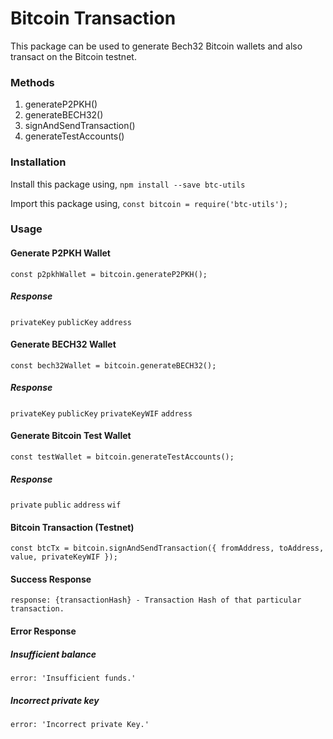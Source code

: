 # Bitcoin Transaction

This package can be used to generate Bech32 Bitcoin wallets and also transact on the Bitcoin testnet.

### Methods

1. generateP2PKH()
2. generateBECH32()
3. signAndSendTransaction()
4. generateTestAccounts()

### Installation

Install this package using,
```npm install --save btc-utils```

Import this package using,
```const bitcoin = require('btc-utils');```

### Usage

####  Generate P2PKH Wallet

```const p2pkhWallet = bitcoin.generateP2PKH();```

##### Response

```privateKey```
```publicKey```
```address```

#### Generate BECH32 Wallet

```const bech32Wallet = bitcoin.generateBECH32();```

##### Response

```privateKey```
```publicKey```
```privateKeyWIF```
```address```

#### Generate Bitcoin Test Wallet

```const testWallet = bitcoin.generateTestAccounts();```

##### Response

```private```
```public```
```address```
```wif```

#### Bitcoin Transaction (Testnet)

```const btcTx = bitcoin.signAndSendTransaction({ fromAddress, toAddress, value, privateKeyWIF });```

#### Success Response

```response: {transactionHash} - Transaction Hash of that particular transaction.```

#### Error Response

##### Insufficient balance

```error: 'Insufficient funds.'```

##### Incorrect private key

```error: 'Incorrect private Key.'```
